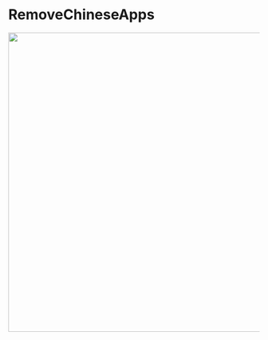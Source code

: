 # RemoveChineseApps

<img src="https://user-images.githubusercontent.com/52598978/85376286-207afc80-b555-11ea-82fe-db066f572f67.gif" height="600"/>
